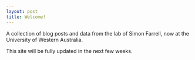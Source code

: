 ```yaml
---
layout: post
title: Welcome!
---
```


A collection of blog posts and data from the lab of Simon Farrell, now at the University of Western Australia.

This site will be fully updated in the next few weeks.
